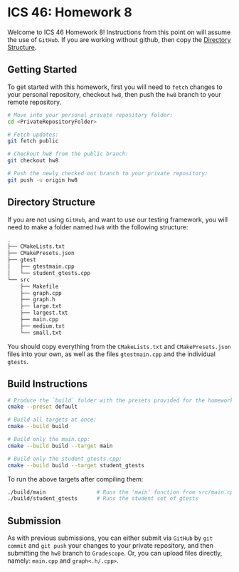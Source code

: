 # ICS 46: Homework 8

Welcome to ICS 46 Homework 8! Instructions from this point on will assume the use of `GitHub`.
If you are working without github, then copy the [Directory Structure](#directory-structure).

## Getting Started

To get started with this homework, first you will need to `fetch` changes to your personal repository,
checkout `hw8`, then push the `hw8` branch to your remote repository.

```bash
# Move into your personal private repository folder:
cd <PrivateRepositoryFolder>

# Fetch updates:
git fetch public

# Checkout hw8 from the public branch:
git checkout hw8

# Push the newly checked out branch to your private repository:
git push -u origin hw8
```

## Directory Structure

If you are not using `GitHub`, and want to use our testing framework, you will need to make a folder
named `hw8` with the following structure:

```bash
.
├── CMakeLists.txt
├── CMakePresets.json
├── gtest
│   ├── gtestmain.cpp
│   └── student_gtests.cpp
└── src
    ├── Makefile
    ├── graph.cpp
    ├── graph.h
    ├── large.txt
    ├── largest.txt
    ├── main.cpp
    ├── medium.txt
    └── small.txt
```

You should copy everything from the `CMakeLists.txt` and `CMakePresets.json` files into your own,
as well as the files `gtestmain.cpp` and the individual `gtests`.

## Build Instructions

```bash
# Produce the `build` folder with the presets provided for the homework:
cmake --preset default

# Build all targets at once:
cmake --build build

# Build only the main.cpp:
cmake --build build --target main

# Build only the student_gtests.cpp:
cmake --build build --target student_gtests
```

To run the above targets after compiling them:

```bash
./build/main                # Runs the 'main' function from src/main.cpp
./build/student_gtests      # Runs the student set of gtests
```

## Submission

As with previous submissions, you can either submit via `GitHub` by `git commit` and `git push`
your changes to your private repository, and then submitting the `hw8` branch to `Gradescope`. Or,
you can upload files directly, namely: `main.cpp` and `graph<.h/.cpp>`.
